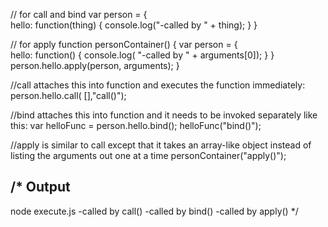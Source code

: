 // for call and bind
var person = {  
    hello: function(thing) {
      console.log("-called by  " + thing);
    }
  }

// for apply 
function personContainer() {
    var person = {  
       hello: function() {
         console.log( "-called by " + arguments[0]);
       }
    }
    person.hello.apply(person, arguments);
  }

//call attaches this into function and executes the function immediately:
person.hello.call( [],"call()");

//bind attaches this into function and it needs to be invoked separately like this:
var helloFunc = person.hello.bind();
helloFunc("bind()");

//apply is similar to call except that it takes an array-like object instead of listing the arguments out one at a time
personContainer("apply()");

/*
Output
------
node execute.js
-called by  call()
-called by  bind()
-called by apply()
*/
